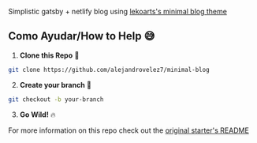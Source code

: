 Simplistic gatsby + netlify blog using [lekoarts's minimal blog theme](https://github.com/LekoArts/gatsby-themes/tree/master/themes/gatsby-theme-minimal-blog)

## Como Ayudar/How to Help :sweat_smile:

1. **Clone this Repo** :raising_hand:

```sh
git clone https://github.com/alejandrovelez7/minimal-blog
```

2. **Create your branch** :seedling:

```sh
git checkout -b your-branch
```

3. **Go Wild!** :fire:

For more information on this repo check out the [original starter's README](https://github.com/LekoArts/gatsby-themes/blob/master/themes/gatsby-theme-minimal-blog/README.md)
